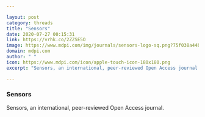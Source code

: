 ```yaml
---

layout: post
category: threads
title: "Sensors"
date: 2020-07-27 00:15:31
link: https://vrhk.co/2ZZSE5O
image: https://www.mdpi.com/img/journals/sensors-logo-sq.png?75f038a44b5f36e2
domain: mdpi.com
author: " "
icon: https://www.mdpi.com/icon/apple-touch-icon-180x180.png
excerpt: "Sensors, an international, peer-reviewed Open Access journal."

---
```


### Sensors

Sensors, an international, peer-reviewed Open Access journal.